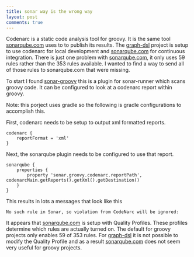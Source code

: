 ```yaml
---
title: sonar way is the wrong way
layout: post
comments: true
---
```


Codenarc is a static code analysis tool for groovy. It is the same tool [sonarqube.com](http://sonarqube.com) uses to to publish its results.
The [graph-dsl](https://github.com/moaxcp/graph-dsl) project is setup to use codenarc for local development and [sonarqube.com](http://sonarqube.com) for
 continuous integration. There is just one problem with [sonarqube.com](http://sonarqube.com), it only uses 59 rules rather than the 353 rules available.
 I wanted to find a way to send all of those rules to sonarqube.com that were missing.
 
To start I found [sonar-groovy](https://github.com/SonarQubeCommunity/sonar-groovy) this is a plugin for sonar-runner which
scans groovy code. It can be configured to look at a codenarc report within groovy.

Note: this porject uses gradle so the following is gradle configurations to accomplish this.

First, codenarc needs to be setup to output xml formatted reports.

    codenarc {
        reportFormat = 'xml'
    }

Next, the sonarqube plugin needs to be configured to use that report.

    sonarqube {
        properties {
            property 'sonar.groovy.codenarc.reportPath', codenarcMain.getReports().getXml().getDestination()
        }
    }


This results in lots a messages that look like this

    No such rule in Sonar, so violation from CodeNarc will be ignored: 

It appears that [sonarqube.com](http://sonarqube.com) is setup with Quality Profiles. These profiles determine which rules are
actually turned on. The default for groovy projects only enables 59 of 353 rules. For [graph-dsl](https://github.com/moaxcp/graph-dsl) 
it is not possible to modify the Quality Profile and as a result [sonarqube.com](http://sonarqube.com) does not seem very useful for groovy projects. 